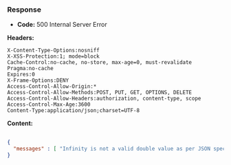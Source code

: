 ### Response

* **Code:** 500 Internal Server Error

**Headers:**

`X-Content-Type-Options:nosniff`  
`X-XSS-Protection:1; mode=block`  
`Cache-Control:no-cache, no-store, max-age=0, must-revalidate`  
`Pragma:no-cache`  
`Expires:0`  
`X-Frame-Options:DENY`  
`Access-Control-Allow-Origin:*`  
`Access-Control-Allow-Methods:POST, PUT, GET, OPTIONS, DELETE`  
`Access-Control-Allow-Headers:authorization, content-type, scope`  
`Access-Control-Max-Age:3600`  
`Content-Type:application/json;charset=UTF-8`  

**Content:**

```json
    
{
  "messages" : [ "Infinity is not a valid double value as per JSON specification. To override this behavior, use GsonBuilder.serializeSpecialFloatingPointValues() method.; nested exception is java.lang.IllegalArgumentException: Infinity is not a valid double value as per JSON specification. To override this behavior, use GsonBuilder.serializeSpecialFloatingPointValues() method." ]
}
```
